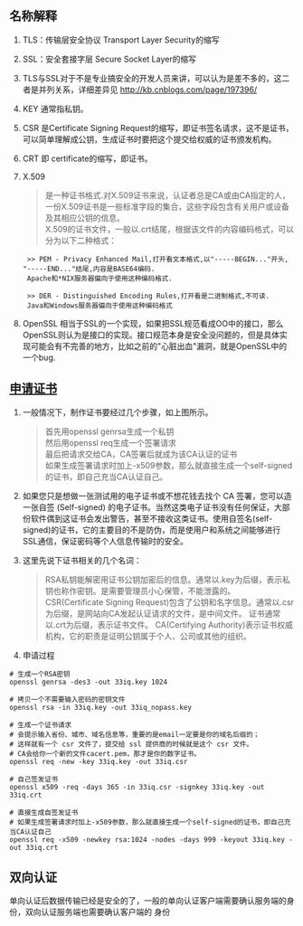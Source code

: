 ## 名称解释
1. TLS：传输层安全协议 Transport Layer Security的缩写    
1. SSL：安全套接字层 Secure Socket Layer的缩写   
1. TLS与SSL对于不是专业搞安全的开发人员来讲，可以认为是差不多的，这二者是并列关系，详细差异见 http://kb.cnblogs.com/page/197396/

1. KEY 通常指私钥。

1. CSR 是Certificate Signing Request的缩写，即证书签名请求，这不是证书，可以简单理解成公钥，生成证书时要把这个提交给权威的证书颁发机构。

1. CRT 即 certificate的缩写，即证书。

1. X.509   
    > 是一种证书格式.对X.509证书来说，认证者总是CA或由CA指定的人，一份X.509证书是一些标准字段的集合，这些字段包含有关用户或设备及其相应公钥的信息。   
    > X.509的证书文件，一般以.crt结尾，根据该文件的内容编码格式，可以分为以下二种格式：

        >> PEM - Privacy Enhanced Mail,打开看文本格式,以"-----BEGIN..."开头, "-----END..."结尾,内容是BASE64编码.
        Apache和*NIX服务器偏向于使用这种编码格式.

        >> DER - Distinguished Encoding Rules,打开看是二进制格式,不可读.
        Java和Windows服务器偏向于使用这种编码格式

1. OpenSSL 相当于SSL的一个实现，如果把SSL规范看成OO中的接口，那么OpenSSL则认为是接口的实现。接口规范本身是安全没问题的，但是具体实现可能会有不完善的地方，比如之前的"心脏出血"漏洞，就是OpenSSL中的一个bug.    
## [申请证书](http://xstarcd.github.io/wiki/sysadmin/openssl_genrsa_req_sign.html)
1. 一般情况下，制作证书要经过几个步骤，如上图所示。

    > 首先用openssl genrsa生成一个私钥  
    > 然后用openssl req生成一个签署请求    
    > 最后把请求交给CA，CA签署后就成为该CA认证的证书     
    > 如果生成签署请求时加上-x509参数，那么就直接生成一个self-signed的证书，即自己充当CA认证自己。   
  
1. 如果您只是想做一张测试用的电子证书或不想花钱去找个 CA 签署，您可以造一张自签 (Self-signed) 的电子证书。当然这类电子证书没有任何保证，大部份软件偶到这证书会发出警告，甚至不接收这类证书。使用自签名(self-signed)的证书，它的主要目的不是防伪，而是使用户和系统之间能够进行SSL通信，保证密码等个人信息传输时的安全。

1. 这里先说下证书相关的几个名词：

    > RSA私钥能解密用证书公钥加密后的信息。通常以.key为后缀，表示私钥也称作密钥。是需要管理员小心保管，不能泄露的。
    > CSR(Certificate Signing Request)包含了公钥和名字信息。通常以.csr为后缀，是网站向CA发起认证请求的文件，是中间文件。
    > 证书通常以.crt为后缀，表示证书文件。
    > CA(Certifying Authority)表示证书权威机构，它的职责是证明公钥属于个人、公司或其他的组织。   
1. 申请过程    
```
# 生成一个RSA密钥
openssl genrsa -des3 -out 33iq.key 1024
 
# 拷贝一个不需要输入密码的密钥文件 
openssl rsa -in 33iq.key -out 33iq_nopass.key
 
# 生成一个证书请求
# 会提示输入省份、城市、域名信息等，重要的是email一定要是你的域名后缀的；
# 这样就有一个 csr 文件了，提交给 ssl 提供商的时候就是这个 csr 文件。
# CA会给你一个新的文件cacert.pem，那才是你的数字证书。
openssl req -new -key 33iq.key -out 33iq.csr
 
# 自己签发证书
openssl x509 -req -days 365 -in 33iq.csr -signkey 33iq.key -out 33iq.crt
 
# 直接生成自签发证书
# 如果生成签署请求时加上-x509参数，那么就直接生成一个self-signed的证书，即自己充当CA认证自己
openssl req -x509 -newkey rsa:1024 -nodes -days 999 -keyout 33iq.key -out 33iq.crt
```

## 双向认证
单向认证后数据传输已经是安全的了，一般的单向认证客户端需要确认服务端的身份，双向认证服务端也需要确认客户端的
身份










